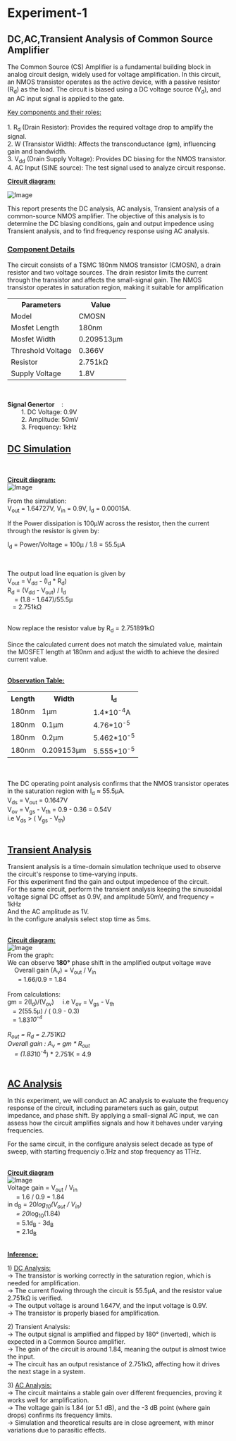 # Experiment-1

## **DC,AC,Transient Analysis of Common Source Amplifier** <br>
<p>The Common Source (CS) Amplifier is a fundamental building block in analog circuit design, widely used for voltage amplification. In this circuit, an NMOS transistor operates as the active device, with a passive resistor (R<sub>d</sub>) as the load. The circuit is biased using a DC voltage source (V<sub>d</sub>), and an AC input signal is applied to the gate.</p> 
<p> <ins>Key components and their roles:</ins> <br><br>
1. R<sub>d</sub> (Drain Resistor): Provides the required voltage drop to amplify the signal. <br>
2. W (Transistor Width): Affects the transconductance (gm), influencing gain and bandwidth.<br>
3. V<sub>dd</sub> (Drain Supply Voltage): Provides DC biasing for the NMOS transistor. <br>
4. AC Input (SINE source): The test signal used to analyze circuit response. </p>

<ins>**Circuit diagram:** </ins> <br>

![Image](https://github.com/user-attachments/assets/d1eddf4d-5823-43fa-805d-59d048a61441)

<p>This report presents the DC analysis, AC analysis, Transient analysis of a common-source NMOS amplifier. The objective of this analysis is to determine the DC biasing conditions, gain and output impedence using Transient analysis, and to find frequency response using AC analysis.</p>

### **<ins>Component Details</ins>**
  <p>  The circuit consists of a TSMC 180nm NMOS transistor (CMOSN), a drain resistor and two voltage sources. The drain resistor limits the current through the transistor and affects the small-signal gain. The NMOS transistor operates in saturation region, making it suitable for amplification </p>
  
  <table> 
<tr>
 <th><b>Parameters</b></th>
 <th><b>Value</b></th>
</tr>
<tr>
    <td>Model</td>
    <td>CMOSN</td>
</tr>
<tr>
    <td>Mosfet Length</td>
    <td>180nm</td>
</tr>
<tr>
    <td>Mosfet Width</td>
    <td>0.209513µm</td>
</tr>
<tr>
    <td>Threshold Voltage</td>
    <td> 0.366V</td>
</tr>
    <tr>
      <td>Resistor</td>
      <td> 2.751kΩ</td>
    </tr>
    <tr>
      <td>Supply Voltage</td>
      <td> 1.8V</td>
    </tr>
</table> 
<br>

**Signal Genertor**&nbsp;&nbsp;&nbsp;&nbsp;: <br>
  &nbsp;&nbsp;&nbsp;&nbsp;&nbsp;&nbsp;&nbsp; 1. DC Voltage: 0.9V <br> 
  &nbsp;&nbsp;&nbsp;&nbsp;&nbsp;&nbsp;&nbsp; 2. Amplitude: 50mV <br>
  &nbsp;&nbsp;&nbsp;&nbsp;&nbsp;&nbsp;&nbsp; 3. Frequency: 1kHz <br> 

## **<ins>DC Simulation</ins>**
 <br>
 
<ins> **Circuit diagram:** </ins> <br>
![Image](https://github.com/user-attachments/assets/506240ae-f9d3-4c51-b156-105e670a6af2) <br>
<p> From the simulation: <br>
V<sub>out</sub> = 1.64727V, V<sub>in</sub> = 0.9V, I<sub>d</sub> = 0.00015A.
</p>
If the Power dissipation is 100µW across the resistor, then the current through the resistor is given by: <br>
<p>I<sub>d</sub> = Power/Voltage
              = 100µ / 1.8 
              = 55.5µA </p>
              <br>
<p>The output load line equation is given by <br>
 V<sub>out</sub> = V<sub>dd</sub> - (I<sub>d</sub> * R<sub>d</sub>) <br>
 R<sub>d</sub> = (V<sub>dd</sub> - V<sub>out</sub>) / I<sub>d</sub>  <br>
&nbsp;&nbsp;&nbsp; = (1.8 - 1.647)/55.5µ <br>
&nbsp;&nbsp;&nbsp;= 2.751k&#8486 </p>
<br>
Now replace the resistor value by R<sub>d</sub> = 2.751891k&#8486 <br><br>
Since the calculated current does not match the simulated value, maintain the MOSFET length at 180nm and adjust the width to achieve the desired current value.<br><br>

<ins> **Observation Table:** </ins>  <br>
<table> 
<tr>
 <th><b>Length</b></th>
 <th><b>Width</b></th>
 <th><b>I<sub>d</sub></b></th>
</tr>
<tr>
    <td>180nm</td>
    <td>1µm</td>
    <td>1.4*10<sup>-4</sup>A</td>
</tr>
<tr>
    <td>180nm</td>
    <td>0.1µm</td>
    <td>4.76*10<sup>-5</sup></td>
</tr>
<tr>
    <td>180nm</td>
    <td>0.2µm</td>
    <td>5.462*10<sup>-5</sup></td>
</tr>
<tr>
    <td>180nm</td>
    <td>0.209153µm</td>
    <td>5.555*10<sup>-5</sup></td>
</tr>
</table>
<br><br>
The DC operating point analysis confirms that the NMOS transistor operates in the saturation region with I<sub>d</sub> ≈ 55.5μA. <br>
V<sub>ds</sub> = V<sub>out</sub> = 0.1647V <br>
V<sub>ov</sub> = V<sub>gs</sub> - V<sub>th</sub>  = 0.9 - 0.36  = 0.54V <br>
i.e V<sub>ds</sub> > ( V<sub>gs</sub> - V<sub>th</sub>) <br>
<br>

## **<ins>Transient Analysis</ins>** <br>
Transient analysis is a time-domain simulation technique used to observe the circuit's response to time-varying inputs.<br> For this experiment find the gain and output impedence of the circuit.<br>
For the same circuit, perform the transient analysis keeping the sinusoidal voltage signal DC offset as 0.9V, and amplitude 50mV, and frequency = 1kHz <br>
And the AC amplitude as 1V. <br>
In the configure analysis select stop time as 5ms. <br><br>

<ins> **Circuit diagram:** </ins> <br>
![Image](https://github.com/user-attachments/assets/248274f7-e1f2-401a-ad52-6181a2053d9e) <br>
From the graph: <br>
 We can observe **180&deg;** phase shift in the amplified output voltage wave  <br>
&nbsp;&nbsp;&nbsp; Overall gain (A<sub>v</sub>) = V<sub>out</sub> / V<sub>in</sub> <br>
&nbsp;&nbsp;&nbsp;&nbsp;&nbsp; = 1.66/0.9  = 1.84 <br>
<br>
From calculations: <br>
 gm = 2(I<sub>d</sub>)/(V<sub>ov</sub>)  &nbsp;&nbsp;&nbsp; i.e  V<sub>ov</sub> = V<sub>gs</sub> - V<sub>th</sub>  <br>
 &nbsp;&nbsp; = 2(55.5μ) / ( 0.9 - 0.3) <br>
 &nbsp;&nbsp; = 1.83*10<sup>-4</sup> <br><br>
 R<sub>out</sub> = R<sub>d</sub> = 2.751KΩ <br> 
 Overall gain : A<sub>v</sub> = gm * R<sub>out</sub>  <br>
 &nbsp;&nbsp;&nbsp; = (1.83*10<sup>-4</sup>) * 2.751K = 4.9 <br><br> 

## **<ins>AC Analysis</ins>**<br>
 <p>In this experiment, we will conduct an AC analysis to evaluate the frequency response of the circuit, including parameters such as gain, output impedance, and phase shift. By applying a small-signal AC input, we can assess how the circuit amplifies signals and how it behaves under varying frequencies.</p>
 For the same circuit, in the configure analysis select decade as type of sweep, with starting frequenciy o.1Hz and stop frequency as 1THz. <br> <br>

<ins> **Circuit diagram** </ins> <br>
![Image](https://github.com/user-attachments/assets/6e4d68c5-bf91-482c-b0d7-9e39a4925489)
<br> 
Voltage gain = V<sub>out</sub> / V<sub>in</sub> <br>
&nbsp;&nbsp;&nbsp;&nbsp; = 1.6 / 0.9 = 1.84 <br>
in d<sub>B</sub> = 20*log<sub>10</sub>(V<sub>out</sub> / V<sub>in</sub>) <br>
&nbsp;&nbsp;&nbsp;&nbsp; = 20*log<sub>10</sub>(1.84) <br>
&nbsp;&nbsp;&nbsp;&nbsp; = 5.1d<sub>B</sub> - 3d<sub>B</sub> <br>
&nbsp;&nbsp;&nbsp;&nbsp; = 2.1d<sub>B</sub> <br><br>
 
<ins> **Inference:** </ins> <br>
<p>1) <ins> DC Analysis: </ins> <br>
-> The transistor is working correctly in the saturation region, which is needed for amplification. <br>
-> The current flowing through the circuit is 55.5µA, and the resistor value 2.751kΩ is verified. <br>
-> The output voltage is around 1.647V, and the input voltage is 0.9V. <br>
-> The transistor is properly biased for amplification. <br></p>
<p>2) <ns> Transient Analysis: </ns> <br>
-> The output signal is amplified and flipped by 180° (inverted), which is expected in a Common Source amplifier. <br>
-> The gain of the circuit is around 1.84, meaning the output is almost twice the input.<br>
-> The circuit has an output resistance of 2.751kΩ, affecting how it drives the next stage in a system.<br> </p>
 <p>3) <ins> AC Analysis: </ins> <br>
-> The circuit maintains a stable gain over different frequencies, proving it works well for amplification. <br>
-> The voltage gain is 1.84 (or 5.1 dB), and the -3 dB point (where gain drops) confirms its frequency limits.<br>
-> Simulation and theoretical results are in close agreement, with minor variations due to parasitic effects.<br>
 </p>
 
